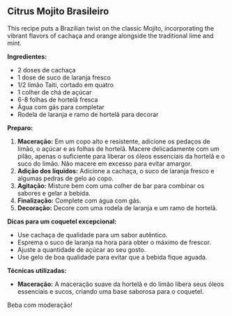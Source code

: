 ##  Citrus Mojito Brasileiro 

This recipe puts a Brazilian twist on the classic Mojito, incorporating the vibrant flavors of cachaça and orange alongside the traditional lime and mint.

**Ingredientes:**

* 2 doses de cachaça 
* 1 dose de suco de laranja fresco
* 1/2 limão Taiti, cortado em quatro
* 1 colher de chá de açúcar 
* 6-8 folhas de hortelã fresca
* Água com gás para completar
* Rodela de laranja e ramo de hortelã para decorar

**Preparo:**

1. **Maceração:** Em um copo alto e resistente, adicione os pedaços de limão, o açúcar e as folhas de hortelã. Macere delicadamente com um pilão, apenas o suficiente para liberar os óleos essenciais da hortelã e o suco do limão. Não macere em excesso para evitar amargor.
2. **Adição dos líquidos:** Adicione a cachaça, o suco de laranja fresco e algumas pedras de gelo ao copo.
3. **Agitação:** Misture bem com uma colher de bar para combinar os sabores e gelar a bebida.
4. **Finalização:** Complete com água com gás.
5. **Decoração:** Decore com uma rodela de laranja e um ramo de hortelã.

**Dicas para um coquetel excepcional:**

* Use cachaça de qualidade para um sabor autêntico.
* Esprema o suco de laranja na hora para obter o máximo de frescor.
* Ajuste a quantidade de açúcar ao seu gosto.
* Use gelo de boa qualidade para evitar que a bebida fique aguada.

**Técnicas utilizadas:**

* **Maceração:**  A maceração suave da hortelã e do limão libera seus óleos essenciais e sucos, criando uma base saborosa para o coquetel.

Beba com moderação!
